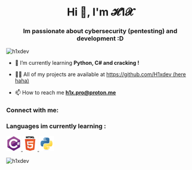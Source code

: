 <h1 align="center">Hi 👋, I'm 𝓗1𝓧</h1>
<h3 align="center">Im passionate about cybersecurity (pentesting) and development :D</h3>

<p align="left"> <img src="https://komarev.com/ghpvc/?username=h1xdev&label=Profile%20views&color=0e75b6&style=flat" alt="h1xdev" /> </p>

- 🌱 I’m currently learning **Python, C# and cracking !**

- 👨‍💻 All of my projects are available at [https://github.com/H1xdev (here haha)](https://github.com/H1xdev (here haha))

- 📫 How to reach me **h1x.pro@proton.me**

<h3 align="left">Connect with me:</h3>
<p align="left">
</p>

<h3 align="left">Languages im currently learning :</h3>
<p align="left"> <a href="https://www.w3schools.com/cs/" target="_blank" rel="noreferrer"> <img src="https://raw.githubusercontent.com/devicons/devicon/master/icons/csharp/csharp-original.svg" alt="csharp" width="40" height="40"/> </a> <a href="https://www.w3.org/html/" target="_blank" rel="noreferrer"> <img src="https://raw.githubusercontent.com/devicons/devicon/master/icons/html5/html5-original-wordmark.svg" alt="html5" width="40" height="40"/> </a> <a href="https://www.python.org" target="_blank" rel="noreferrer"> <img src="https://raw.githubusercontent.com/devicons/devicon/master/icons/python/python-original.svg" alt="python" width="40" height="40"/> </a> </p>

<p><img align="center" src="https://github-readme-stats.vercel.app/api/top-langs?username=h1xdev&show_icons=true&locale=en&layout=compact" alt="h1xdev" /></p>
